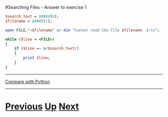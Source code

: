 #Searching Files - Answer to exercise 1

```perl
$search_text = $ARGV[0];
$filename = $ARGV[1];

open FILE,"<$filename" or die "Cannot read the file $filename: $!\n";

while ($line = <FILE>)
{
    if ($line =~ m/$search_text/)
    {
        print $line;
    }
}
```

***

[Compare with Python](../beginning_python/searching_answer.md)

***

# [Previous](searching.md) [Up](README.md) [Next](searching.md)

